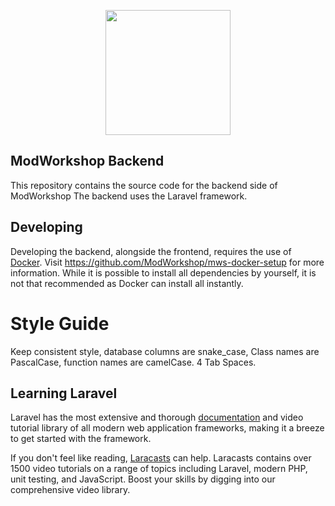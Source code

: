 <p align="center"><a href="https://modworkshop.net" target="_blank"><img src="https://modworkshop.net/assets/mws_logo_white.svg" width="200"></a></p>

## ModWorkshop Backend

This repository contains the source code for the backend side of ModWorkshop
The backend uses the Laravel framework.

## Developing
Developing the backend, alongside the frontend, requires the use of [Docker](https://www.docker.com/).
Visit https://github.com/ModWorkshop/mws-docker-setup for more information.
While it is possible to install all dependencies by yourself, it is not that recommended as Docker can install all instantly.

# Style Guide
Keep consistent style, database columns are snake_case, Class names are PascalCase, function names are camelCase. 4 Tab Spaces.

## Learning Laravel

Laravel has the most extensive and thorough [documentation](https://laravel.com/docs) and video tutorial library of all modern web application frameworks, making it a breeze to get started with the framework.

If you don't feel like reading, [Laracasts](https://laracasts.com) can help. Laracasts contains over 1500 video tutorials on a range of topics including Laravel, modern PHP, unit testing, and JavaScript. Boost your skills by digging into our comprehensive video library.
